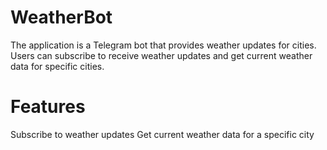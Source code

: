 # WeatherBot
The application is a Telegram bot that provides weather updates for cities. Users can subscribe to receive weather updates and get current weather data for specific cities.

# Features
Subscribe to weather updates
Get current weather data for a specific city
